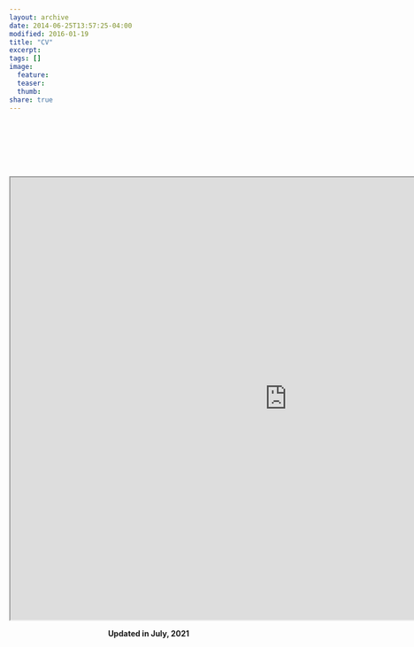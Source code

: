 ```yaml
---
layout: archive
date: 2014-06-25T13:57:25-04:00
modified: 2016-01-19
title: "CV"
excerpt:
tags: []
image:
  feature:
  teaser:
  thumb:
share: true
---
```

<br />
<br />
<br />
<br />
<br />
<br />
<iframe src="https://drive.google.com/file/d/1q0PmL4J_2-eccfQqdSYXHNyCnnKASSrC/preview" width="1000" height="800"></iframe>


<p align="center">
  <b>Updated in July, 2021</b><br>
</p>
